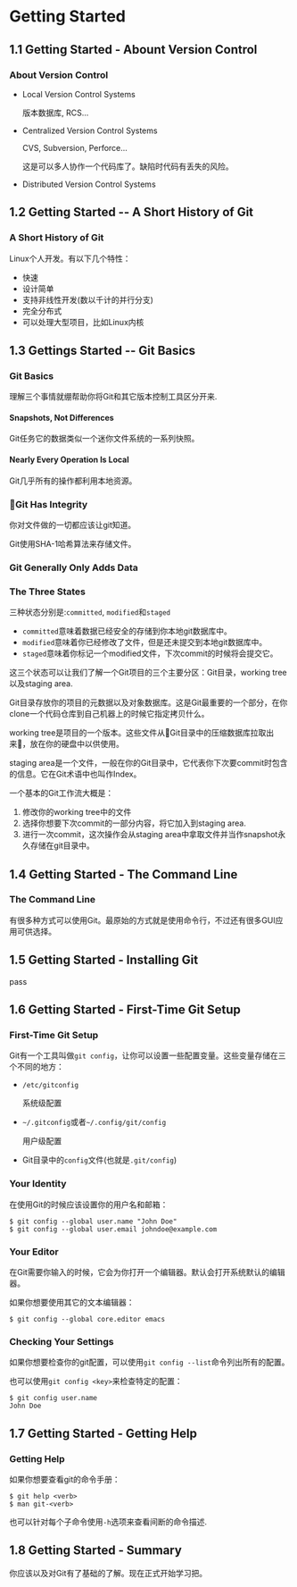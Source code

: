 # Getting Started

## 1.1 Getting Started - Abount Version Control

### About Version Control

- Local Version Control Systems

    版本数据库, RCS...

- Centralized Version Control Systems

    CVS, Subversion, Perforce...

    这是可以多人协作一个代码库了。缺陷时代码有丢失的风险。

- Distributed Version Control Systems

## 1.2 Getting Started -- A Short History of Git

### A Short History of Git

Linux个人开发。有以下几个特性：

- 快速
- 设计简单
- 支持非线性开发(数以千计的并行分支)
- 完全分布式
- 可以处理大型项目，比如Linux内核

## 1.3 Gettings Started -- Git Basics

### Git Basics

理解三个事情就绷帮助你将Git和其它版本控制工具区分开来.

#### Snapshots, Not Differences

Git任务它的数据类似一个迷你文件系统的一系列快照。

#### Nearly Every Operation Is Local

Git几乎所有的操作都利用本地资源。

### Git Has Integrity

你对文件做的一切都应该让git知道。

Git使用SHA-1哈希算法来存储文件。

### Git Generally Only Adds Data

### The Three States

三种状态分别是:`committed`, `modified`和`staged`

- `committed`意味着数据已经安全的存储到你本地git数据库中。
- `modified`意味着你已经修改了文件，但是还未提交到本地git数据库中。
- `staged`意味着你标记一个modified文件，下次commit的时候将会提交它。

这三个状态可以让我们了解一个Git项目的三个主要分区：Git目录，working tree以及staging area.

Git目录存放你的项目的元数据以及对象数据库。这是Git最重要的一个部分，在你clone一个代码仓库到自己机器上的时候它指定拷贝什么。

working tree是项目的一个版本。这些文件从Git目录中的压缩数据库拉取出来，放在你的硬盘中以供使用。

staging area是一个文件，一般在你的Git目录中，它代表你下次要commit时包含的信息。它在Git术语中也叫作Index。

一个基本的Git工作流大概是：

1. 修改你的working tree中的文件
2. 选择你想要下次commit的一部分内容，将它加入到staging area.
3. 进行一次commit，这次操作会从staging area中拿取文件并当作snapshot永久存储在git目录中。

## 1.4 Getting Started - The Command Line

### The Command Line

有很多种方式可以使用Git。最原始的方式就是使用命令行，不过还有很多GUI应用可供选择。

## 1.5 Getting Started - Installing Git

pass

## 1.6 Getting Started - First-Time Git Setup

### First-Time Git Setup

Git有一个工具叫做`git config`，让你可以设置一些配置变量。这些变量存储在三个不同的地方：

- `/etc/gitconfig`

    系统级配置

- `~/.gitconfig`或者`~/.config/git/config`

    用户级配置

- Git目录中的`config`文件(也就是`.git/config`)

### Your Identity

在使用Git的时候应该设置你的用户名和邮箱：

```shell
$ git config --global user.name "John Doe"
$ git config --global user.email johndoe@example.com
```

### Your Editor

在Git需要你输入的时候，它会为你打开一个编辑器。默认会打开系统默认的编辑器。

如果你想要使用其它的文本编辑器：

`$ git config --global core.editor emacs`

### Checking Your Settings

如果你想要检查你的git配置，可以使用`git config --list`命令列出所有的配置。

也可以使用`git config <key>`来检查特定的配置：

```shell
$ git config user.name
John Doe
```

## 1.7 Getting Started - Getting Help

### Getting Help

如果你想要查看git的命令手册：

```shell
$ git help <verb>
$ man git-<verb>
```

也可以针对每个子命令使用`-h`选项来查看间断的命令描述.

## 1.8 Getting Started - Summary

你应该以及对Git有了基础的了解。现在正式开始学习把。

